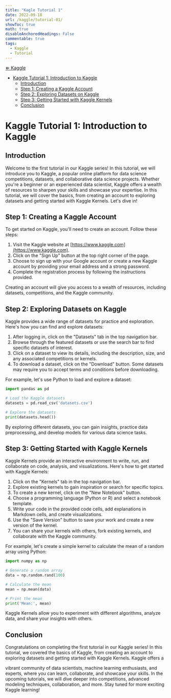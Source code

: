 ```yaml
---
title: "Kagle Tutorial 1"
date: 2022-09-18
url: /kaggle/tutorial-01/
showToc: true
math: true
disableAnchoredHeadings: False
commentable: true
tags:
  - Kaggle
  - Tutorial
---
```

[&lArr; Kaggle](/kaggle/)

- [Kaggle Tutorial 1: Introduction to Kaggle](#kaggle-tutorial-1-introduction-to-kaggle)
  - [Introduction](#introduction)
  - [Step 1: Creating a Kaggle Account](#step-1-creating-a-kaggle-account)
  - [Step 2: Exploring Datasets on Kaggle](#step-2-exploring-datasets-on-kaggle)
  - [Step 3: Getting Started with Kaggle Kernels](#step-3-getting-started-with-kaggle-kernels)
  - [Conclusion](#conclusion)


# Kaggle Tutorial 1: Introduction to Kaggle


## Introduction
Welcome to the first tutorial in our Kaggle series! In this tutorial, we will introduce you to Kaggle, a popular online platform for data science competitions, datasets, and collaborative data science projects. Whether you're a beginner or an experienced data scientist, Kaggle offers a wealth of resources to sharpen your skills and showcase your expertise. In this tutorial, we will cover the basics, from creating an account to exploring datasets and getting started with Kaggle Kernels. Let's dive in!

## Step 1: Creating a Kaggle Account
To get started on Kaggle, you'll need to create an account. Follow these steps:

1. Visit the Kaggle website at [https://www.kaggle.com](https://www.kaggle.com).
2. Click on the "Sign Up" button at the top right corner of the page.
3. Choose to sign up with your Google account or create a new Kaggle account by providing your email address and a strong password.
4. Complete the registration process by following the instructions provided.

Creating an account will give you access to a wealth of resources, including datasets, competitions, and the Kaggle community.

## Step 2: Exploring Datasets on Kaggle
Kaggle provides a wide range of datasets for practice and exploration. Here's how you can find and explore datasets:

1. After logging in, click on the "Datasets" tab in the top navigation bar.
2. Browse through the featured datasets or use the search bar to find specific datasets of interest.
3. Click on a dataset to view its details, including the description, size, and any associated competitions or kernels.
4. To download a dataset, click on the "Download" button. Some datasets may require you to accept terms and conditions before downloading.

For example, let's use Python to load and explore a dataset:

```python
import pandas as pd

# Load the Kaggle datasets
datasets = pd.read_csv('datasets.csv')

# Explore the datasets
print(datasets.head())
```

By exploring different datasets, you can gain insights, practice data preprocessing, and develop models for various data science tasks.

## Step 3: Getting Started with Kaggle Kernels
Kaggle Kernels provide an interactive environment to write, run, and collaborate on code, analysis, and visualizations. Here's how to get started with Kaggle Kernels:

1. Click on the "Kernels" tab in the top navigation bar.
2. Explore existing kernels to gain inspiration or search for specific topics.
3. To create a new kernel, click on the "New Notebook" button.
4. Choose a programming language (Python or R) and select a notebook template.
5. Write your code in the provided code cells, add explanations in Markdown cells, and create visualizations.
6. Use the "Save Version" button to save your work and create a new version of the kernel.
7. You can share your kernels with others, fork existing kernels, and collaborate with the Kaggle community.

For example, let's create a simple kernel to calculate the mean of a random array using Python:

```python
import numpy as np

# Generate a random array
data = np.random.rand(100)

# Calculate the mean
mean = np.mean(data)

# Print the mean
print('Mean:', mean)
```

Kaggle Kernels allow you to experiment with different algorithms, analyze data, and share your insights with others.

## Conclusion
Congratulations on completing the first tutorial in our Kaggle series! In this tutorial, we covered the basics of Kaggle, from creating an account to exploring datasets and getting started with Kaggle Kernels. Kaggle offers a

 vibrant community of data scientists, machine learning enthusiasts, and experts, where you can learn, collaborate, and showcase your skills. In the upcoming tutorials, we will dive deeper into competitions, advanced modeling techniques, collaboration, and more. Stay tuned for more exciting Kaggle learning!
